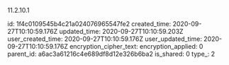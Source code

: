 11.2.10.1

id: 1f4c0109545b4c21a024076965547fe2
created_time: 2020-09-27T10:10:59.176Z
updated_time: 2020-09-27T10:10:59.203Z
user_created_time: 2020-09-27T10:10:59.176Z
user_updated_time: 2020-09-27T10:10:59.176Z
encryption_cipher_text: 
encryption_applied: 0
parent_id: a6ac3a61216c4e689df8d12e326b6ba2
is_shared: 0
type_: 2